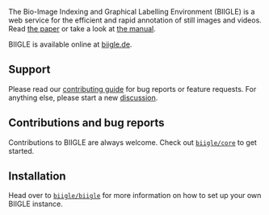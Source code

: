 The Bio-Image Indexing and Graphical Labelling Environment (BIIGLE) is a web service for the efficient and rapid annotation of still images and videos. Read [the paper](https://doi.org/10.3389/fmars.2017.00083) or take a look at [the manual](https://biigle.de/manual).

BIIGLE is available online at [biigle.de](https://biigle.de).

## Support

Please read our [contributing guide](https://github.com/biigle/core/blob/master/CONTRIBUTING.md) for bug reports or feature requests. For anything else, please start a new [discussion](https://github.com/orgs/biigle/discussions).

## Contributions and bug reports

Contributions to BIIGLE are always welcome. Check out [`biigle/core`](https://github.com/biigle/core/blob/master/CONTRIBUTING.md) to get started.

## Installation

Head over to [`biigle/biigle`](https://github.com/biigle/biigle) for more information on how to set up your own BIIGLE instance.
